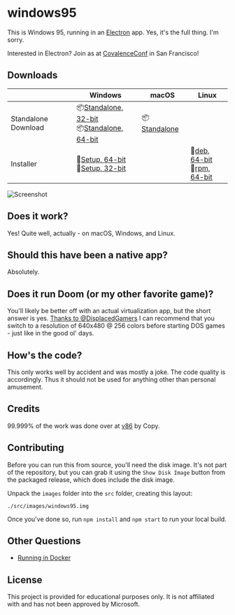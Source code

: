 # windows95 

This is Windows 95, running in an [Electron](https://electronjs.org/) app. Yes, it's the full thing. I'm sorry.

Interested in Electron? Join as at [CovalenceConf](http://covalenceconf.com) in San Francisco! 

## Downloads
|  | Windows | macOS | Linux |
|---------------------|-----------------------------------------------------------------------------------------------------------------------------------------------------------------------------------------------------------------------------------------------------------------------------|---------------------------------------------------------------------------------------------------------------|---------------------------------------------------------------------------------------------------------------------------------------------------------------------------------------------------------------------------------------------|
| Standalone Download | 📦[Standalone, 32-bit](https://github.com/felixrieseberg/windows95/releases/download/v1.3.0/windows95-win32-1.3.0-standalone-ia32.zip) <br /> 📦[Standalone, 64-bit](https://github.com/felixrieseberg/windows95/releases/download/v1.3.0/windows95-win32-1.3.0-standalone-x64.zip)  | 📦[Standalone](https://github.com/felixrieseberg/windows95/releases/download/v1.3.0/windows95-macos-1.3.0.zip) |  |
| Installer | 💽[Setup, 64-bit](https://github.com/felixrieseberg/windows95/releases/download/v1.3.0/windows95-win32-1.3.0-setup-x64.exe) <br /> 💽[Setup, 32-bit](https://github.com/felixrieseberg/windows95/releases/download/v1.3.0/windows95-win32-1.3.0-setup-ia32.exe)  |  |  💽[deb, 64-bit](https://github.com/felixrieseberg/windows95/releases/download/v1.3.0/windows95-linux_1.3.0_amd64.deb) <br /> 💽[rpm, 64-bit](https://github.com/felixrieseberg/windows95/releases/download/v1.3.0/windows95-linux-1.3.0.x86_64.rpm) |

![Screenshot](https://user-images.githubusercontent.com/1426799/44532591-4ceb3680-a6a8-11e8-8c2c-bc29f3bfdef7.png)

## Does it work?
Yes! Quite well, actually - on macOS, Windows, and Linux.

## Should this have been a native app?
Absolutely.

## Does it run Doom (or my other favorite game)?
You'll likely be better off with an actual virtualization app, but the short answer is yes. [Thanks to
@DisplacedGamers](https://youtu.be/xDXqmdFxofM) I can recommend that you switch to a resolution of
640x480 @ 256 colors before starting DOS games - just like in the good ol' days.

## How's the code?
This only works well by accident and was mostly a joke. The code quality is accordingly. Thus it should not be used for anything other than personal amusement.

## Credits

99.999% of the work was done over at [v86](https://github.com/copy/v86/) by Copy.

## Contributing

Before you can run this from source, you'll need the disk image. It's not part of the
repository, but you can grab it using the `Show Disk Image` button from the packaged
release, which does include the disk image.

Unpack the `images` folder into the `src` folder, creating this layout:

```
./src/images/windows95.img
```

Once you've done so, run `npm install` and `npm start` to run your local build.

## Other Questions

 * [Running in Docker](./docs/docker-instructions.md)

## License

This project is provided for educational purposes only. It is not affiliated with and has
not been approved by Microsoft.
